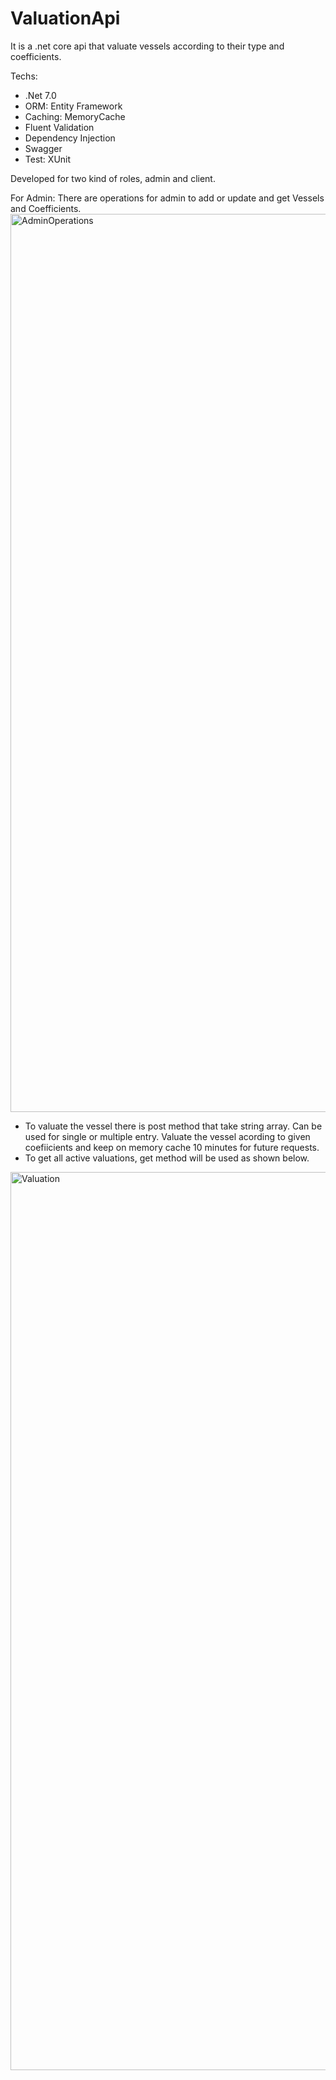 # ValuationApi

It is a .net core api that valuate vessels according to their type and coefficients.

Techs:
- .Net 7.0
- ORM: Entity Framework
- Caching: MemoryCache
- Fluent Validation
- Dependency Injection
- Swagger
- Test: XUnit

Developed for two kind of roles, admin and client.

For Admin: There are operations for admin to add or update and get Vessels and Coefficients.
<img width="1437" alt="AdminOperations" src="https://github.com/muhammedkorkmaz/ValuationApi/assets/44212848/9fd4d239-7b2f-4805-a638-02df2427ab75">

- To valuate the vessel there is post method that take string array. Can be used for single or multiple entry. Valuate the vessel acording to given coefiicients and keep on memory cache 10 minutes for future requests.
- To get all active valuations, get method will be used as shown below.
<img width="1437" alt="Valuation" src="https://github.com/muhammedkorkmaz/ValuationApi/assets/44212848/d988a349-de5c-4e7e-b89d-1917540a0e02">

